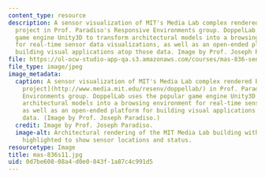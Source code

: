 ```yaml
---
content_type: resource
description: A sensor visualization of MIT's Media Lab complex rendered by the DoppelLab
  project in Prof. Paradiso's Responsive Environments group. DoppelLab uses the popular
  game engine Unity3D to transform architectural models into a browsing environment
  for real-time sensor data visualizations, as well as an open-ended platform for
  building visual applications atop those data. Image by Prof. Joseph Paradiso
file: https://ol-ocw-studio-app-qa.s3.amazonaws.com/courses/mas-836-sensor-technologies-for-interactive-environments-spring-2011/0d7be60808a4d0e0843f1a87c4c991d5_mas-836s11.jpg
file_type: image/jpeg
image_metadata:
  caption: A sensor visualization of MIT's Media Lab complex rendered by the [DoppelLab
    project](http://www.media.mit.edu/resenv/doppellab/) in Prof. Paradiso's Responsive
    Environments group. DoppelLab uses the popular game engine Unity3D to transform
    architectural models into a browsing environment for real-time sensor data visualizations,
    as well as an open-ended platform for building visual applications atop those
    data. (Image by Prof. Joseph Paradiso.)
  credit: Image by Prof. Joseph Paradiso.
  image-alt: Architectural rendering of the MIT Media Lab building with various points
    highlighted to show sensor locations and status.
resourcetype: Image
title: mas-836s11.jpg
uid: 0d7be608-08a4-d0e0-843f-1a87c4c991d5
---
```

